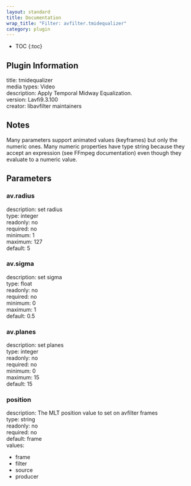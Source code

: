 ```yaml
---
layout: standard
title: Documentation
wrap_title: "Filter: avfilter.tmidequalizer"
category: plugin
---
```

* TOC
{:toc}

## Plugin Information

title: tmidequalizer  
media types:
Video  
description: Apply Temporal Midway Equalization.  
version: Lavfi9.3.100  
creator: libavfilter maintainers  

## Notes

Many parameters support animated values (keyframes) but only the numeric ones. Many numeric properties have type string because they accept an expression (see FFmpeg documentation) even though they evaluate to a numeric value.

## Parameters

### av.radius

  
description:
set radius  
type: integer  
readonly: no  
required: no  
minimum: 1  
maximum: 127  
default: 5  

### av.sigma

  
description:
set sigma  
type: float  
readonly: no  
required: no  
minimum: 0  
maximum: 1  
default: 0.5  

### av.planes

  
description:
set planes  
type: integer  
readonly: no  
required: no  
minimum: 0  
maximum: 15  
default: 15  

### position

  
description:
The MLT position value to set on avfilter frames  
type: string  
readonly: no  
required: no  
default: frame  
values:  

* frame
* filter
* source
* producer

